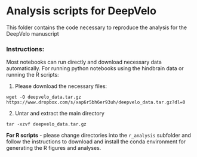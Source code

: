 # Analysis scripts for DeepVelo

This folder contains the code necessary to reproduce the analysis for the DeepVelo manuscript

### Instructions:

Most notebooks can run directly and download necessary data automatically. For running python notebooks using the hindbrain data or running the R scripts:

1. Please download the necessary files:

```
wget -O deepvelo_data.tar.gz https://www.dropbox.com/s/xap6r5bh6er93uh/deepvelo_data.tar.gz?dl=0
```

2. Untar and extract the main directory

```
tar -xzvf deepvelo_data.tar.gz
```

**For R scripts** - please change directories into the `r_analysis` subfolder and follow the instructions
to download and install the conda environment for generating the R figures and analyses.
